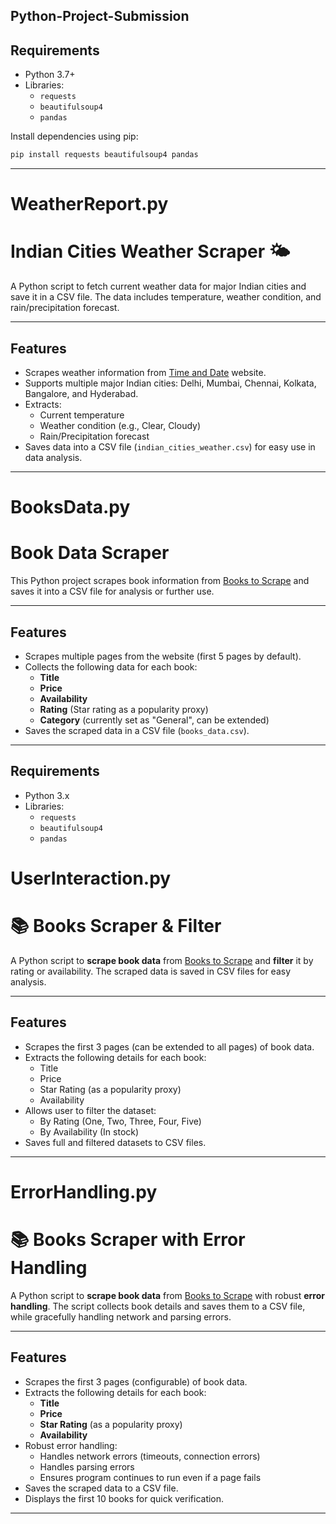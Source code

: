 ## Python-Project-Submission

## Requirements

- Python 3.7+
- Libraries:
  - `requests`
  - `beautifulsoup4`
  - `pandas`

Install dependencies using pip:

```bash
pip install requests beautifulsoup4 pandas
```
---


# WeatherReport.py
# Indian Cities Weather Scraper 🌤️ 

A Python script to fetch current weather data for major Indian cities and save it in a CSV file. The data includes temperature, weather condition, and rain/precipitation forecast.

---

## Features

- Scrapes weather information from [Time and Date](https://www.timeanddate.com/weather/india/) website.
- Supports multiple major Indian cities: Delhi, Mumbai, Chennai, Kolkata, Bangalore, and Hyderabad.
- Extracts:
  - Current temperature
  - Weather condition (e.g., Clear, Cloudy)
  - Rain/Precipitation forecast
- Saves data into a CSV file (`indian_cities_weather.csv`) for easy use in data analysis.

---

# BooksData.py
# Book Data Scraper

This Python project scrapes book information from [Books to Scrape](http://books.toscrape.com/) and saves it into a CSV file for analysis or further use.

---

## Features

- Scrapes multiple pages from the website (first 5 pages by default).
- Collects the following data for each book:
  - **Title**
  - **Price**
  - **Availability**
  - **Rating** (Star rating as a popularity proxy)
  - **Category** (currently set as "General", can be extended)
- Saves the scraped data in a CSV file (`books_data.csv`).

---

## Requirements

- Python 3.x
- Libraries:
  - `requests`
  - `beautifulsoup4`
  - `pandas`

# UserInteraction.py
# 📚 Books Scraper & Filter

A Python script to **scrape book data** from [Books to Scrape](http://books.toscrape.com/) and **filter** it by rating or availability. The scraped data is saved in CSV files for easy analysis.

---

## **Features**

- Scrapes the first 3 pages (can be extended to all pages) of book data.
- Extracts the following details for each book:
  - Title
  - Price
  - Star Rating (as a popularity proxy)
  - Availability
- Allows user to filter the dataset:
  - By Rating (One, Two, Three, Four, Five)
  - By Availability (In stock)
- Saves full and filtered datasets to CSV files.

---

# ErrorHandling.py
# 📚 Books Scraper with Error Handling

A Python script to **scrape book data** from [Books to Scrape](http://books.toscrape.com/) with robust **error handling**. The script collects book details and saves them to a CSV file, while gracefully handling network and parsing errors.

---

## **Features**

- Scrapes the first 3 pages (configurable) of book data.
- Extracts the following details for each book:
  - **Title**
  - **Price**
  - **Star Rating** (as a popularity proxy)
  - **Availability**
- Robust error handling:
  - Handles network errors (timeouts, connection errors)
  - Handles parsing errors
  - Ensures program continues to run even if a page fails
- Saves the scraped data to a CSV file.
- Displays the first 10 books for quick verification.

---

